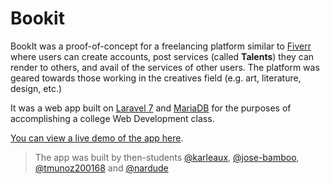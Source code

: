 # Bookit

BookIt was a proof-of-concept for a freelancing platform similar to [Fiverr](https://www.fiverr.com/) where users can create accounts, post services (called **Talents**) they can render to others, and avail of the services of other users. The platform was geared towards those working in the creatives field (e.g. art, literature, design, etc.)

It was a web app built on [Laravel 7](https://laravel.com/docs/7.x/releases) and [MariaDB](https://mariadb.org/) for the purposes of accomplishing a college Web Development class.

[You can view a live demo of the app here](https://bookit-csb.herokuapp.com/).

> The app was built by then-students [@karleaux](https://github.com/karleaux), [@jose-bamboo](https://github.com/karleaux), [@tmunoz200168](https://github.com/tmunoz200168) and [@nardude](https://github.com/nardude)
